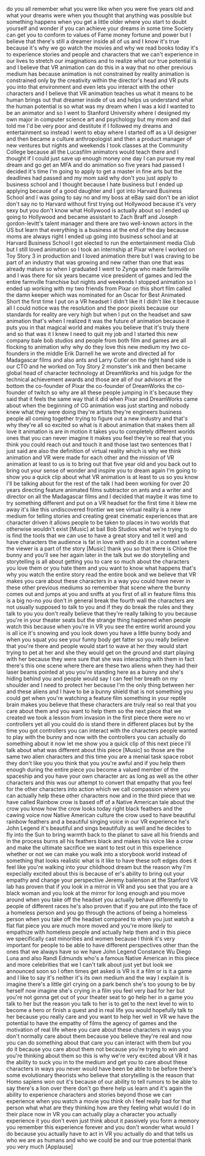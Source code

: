 
do you all remember what you were like
when you were five years old and what
your dreams were when you thought that
anything was possible
but something happens when you get a
little older where you start to doubt
yourself and wonder if you can achieve
your dreams in some time Society can get
you to conform to values of Fame money
fortune and power but I believe that
there&#39;s still a dreamer inside all of us
and I know it&#39;s true because it&#39;s why we
go watch the movies and why we read
books today it&#39;s to experience stories
and people and characters that we can&#39;t
experience in our lives to stretch our
imaginations and to realize what our
true potential is and I believe that VR
animation can do this in a way that no
other previous medium has because
animation is not constrained by reality
animation is constrained only by the
creativity within the director&#39;s head
and VR puts you into that environment
and even lets you interact with the
other characters and I believe that VR
animation teaches us what it means to be
human brings out that dreamer inside of
us and helps us understand what the
human potential is so what was my dream
when I was a kid I wanted to be an
animator and so I went to Stanford
University where I designed my own major
in computer science art and psychology
but my mom and dad told me I&#39;d be very
poor and destitute if I followed my
dreams and entertainment so instead I
went to ebay where I started off as a UI
designer and then became a culture
anthropologist and then a product
manager of new ventures but nights and
weekends I took classes at the Community
College because all the Lucasfilm
animators would teach there and I
thought if I could just save up enough
money one day I can pursue my real dream
and go get an MFA and do animation so
five years had passed
I decided it&#39;s time I&#39;m going to apply
to get a master in fine arts but the
deadlines had passed and my mom said why
don&#39;t you just apply to business school
and I thought because I hate business
but I ended up applying because of a
good daughter and I got into Harvard
Business School and I was going to say
no and my boss at eBay said don&#39;t be an
idiot don&#39;t say no to Harvard without
first trying out Hollywood because it&#39;s
very sexy but you don&#39;t know what
Hollywood is actually about so I ended
up going to Hollywood and became
assistant to Zach Braff and Joseph
gordon-levitt&#39;s talent manager and there
are two well-known actors in the US but
learn that everything is a business at
the end of the day because moms are
always right I ended up going into
business school
and at Harvard Business School I got
elected to run the entertainment media
Club but I still loved animation so I
took an internship at Pixar where I
worked on Toy Story 3 in production and
I loved animation there but I was
craving to be part of an industry that
was growing and new rather than one that
was already mature so when I graduated I
went to Zynga who made farmville and I
was there for six years became vice
president of games and led the entire
farmville franchise but nights and
weekends I stopped animation so I ended
up working with my two friends from
Pixar on this short film called the damn
keeper which was nominated for an Oscar
for Best Animated Short the first time I
put on a VR headset I didn&#39;t like it I
didn&#39;t like it because all I could
notice was the resolution and the poor
pixels because our standards for reality
are very high but when I put on the
headset and saw animation that&#39;s when I
realized it was the future of animation
because it puts you in that magical
world and makes you believe that it&#39;s
truly there and so that was it I knew I
need to quit my job and I started this
new company bale bob studios and people
from both film and games are all
flocking to animation why why do they
love this new medium my two co-founders
in the middle Erik Darnell he
we wrote and directed all for Madagascar
films and also ants and Larry Cutler on
the right hand side is our CTO and he
worked on Toy Story 2 monster&#39;s ink and
then became global head of character
technology at DreamWorks and his judge
for the technical achievement awards and
those are all of our advisors at the
bottom the co-founder of Pixar the
co-founder of DreamWorks the co-founder
of twitch so why are all these people
jumping in it&#39;s because they said that
it feels the same way that it did when
Pixar and DreamWorks came about when the
beginning of CG animation was just
starting and nobody knew what they were
doing they&#39;re artists they&#39;re engineers
business people all coming together
trying to figure out a new industry and
that&#39;s why they&#39;re all so excited so
what is it about animation that makes
them all love it animation is are in
motion it takes you to completely
different worlds ones that you can never
imagine it makes you feel they&#39;re so
real that you think you could reach out
and touch it and those last two
sentences that I just said are also the
definition of virtual reality which is
why we think animation and VR were made
for each other and the mission of VR
animation at least to us is to bring out
that five year old and you back out to
bring out your sense of wonder and
inspire you to dream again I&#39;m going to
show you a quick clip about what VR
animation is at least to us so you know
I&#39;ll be talking about for the rest of
the talk
I had been working for over 20 years
directing feature animated films
subtractor on ants and a writer and
director on all the Madagascar films and
I decided that maybe it was time to try
something different and put on a VR
headset for the first time it blew me
away it&#39;s like this undiscovered
frontier we see virtual reality is a new
medium for telling stories and creating
great cinematic experiences that are
character driven it allows people to be
taken to places in two worlds that
otherwise wouldn&#39;t exist
[Music]
at bail Bob Studios what we&#39;re trying to
do is find the tools that we can use to
have a great story and tell it well and
have characters the audience is fat in
love with and do it in a context where
the viewer is a part of the story
[Music]
thank you so that there is Chloe the
bunny and you&#39;ll see her again later in
the talk but we do storytelling and
storytelling is all about getting you to
care so much about the characters you
love them or you hate them and you want
to know what happens that&#39;s why you
watch the entire story read the entire
book and we believe that VR makes you
care about these characters in a way you
could have never in these other previous
mediums so remember that scene where the
bunny comes out and jumps at you and
sniffs at you first of all in feature
films this is a big no-no you don&#39;t in
general break the fourth wall the
characters are not usually supposed to
talk to you and if they do break the
rules and they talk to you you don&#39;t
really believe that they&#39;re really
talking to you because you&#39;re in your
theater seats but the strange thing
happened when people watch this because
when you&#39;re in VR you see the entire
world around you is all ice it&#39;s snowing
and you look down you have a little
bunny body and when you squat you see
your funny body get fatter so you really
believe that you&#39;re there and people
would start to wave at her they would
start trying to pet at her and she they
would get on the ground and start
playing with her because they were sure
that she was interacting with them
in fact there&#39;s this one scene where
there are these two aliens when they had
their laser beams pointed at you you&#39;re
standing here as a bunny and she&#39;s
hiding behind you and people would say I
can feel her breath on my shoulder and I
need to protect her because I&#39;m the only
thing between her and these aliens and I
have to be a bunny shield that is not
something you could get when you&#39;re
watching a feature film something in
your reptile brain makes you believe
that these characters are truly real so
real that you care about them and you
want to help them so the next piece that
we created we took a lesson from
invasion in the first piece there were
no vr controllers yet all you could do
is stand there in different places but
by the time you got controllers you can
interact with the characters people
wanted to play with the bunny and now
with the controllers you can actually do
something about it now let me show you a
quick clip of this next piece I&#39;ll talk
about what was different about this
piece
[Music]
so those are the same two alien
characters and this time you are a
menial task space robot they don&#39;t like
you you think that you you&#39;re awful and
if you help them enough during the
entire piece you become a valued member
of the spaceship and you have your own
character arc as long as well as the
other characters and this was our
attempt to convert that empathy that you
feel for the other characters into
action which we call compassion where
you can actually help these other
characters now and in the third piece
that we have called Rainbow crow is
based off of a Native American tale
about the crow
you know how the crow looks today right
black feathers and the cawing voice now
Native American culture the crow used to
have beautiful rainbow feathers and a
beautiful singing voice in our VR
experience he&#39;s John Legend it&#39;s
beautiful and sings beautifully as well
and he decides to fly into the Sun to
bring warmth back to the planet to save
all his friends and in the process burns
all his feathers black and makes his
voice like a crow and make the ultimate
sacrifice we want to test out in this
experience whether or not we can make
you walk into a storybook world instead
of something that looks realistic what
is it like to have these soft edges does
it feel like you&#39;re walking into your
childhood dream but the reason why I&#39;m
expecially excited about this is because
of er&#39;s ability to bring out your
empathy and change your perspective
Jeremy bailenson at the Stanford VR lab
has proven that if you look in a mirror
in VR and you see that you are a black
woman and you look at the mirror for
long enough and you move around when you
take off the headset you actually behave
differently to people of different races
he&#39;s also proven that if you are put
into the face of a homeless person and
you go through the actions of being a
homeless person when you take off the
headset compared to when you just watch
a flat flat piece you are much more
moved and you&#39;re more likely to
empathize
with homeless people and actually help
them and in this piece
we specifically cast minorities and
women because I think it&#39;s very
important for people to be able to have
different perspectives other than the
ones that we always have so we have John
Legend Constance Wu Diego Luna and also
Randi Edmunds who&#39;s a famous Native
American in this piece and more
celebrities that we I can&#39;t talk about
just yet but look we announced soon so I
often times get asked is VR is it a film
or is it a game and I like to say it&#39;s
neither it&#39;s its own medium and the way
I explain it is imagine there&#39;s a little
girl crying on a park bench she&#39;s too
young to be by herself now imagine she&#39;s
crying in a film you feel very bad for
her but you&#39;re not gonna get out of your
theater seat to go help her in a game
you talk to her but the reason you talk
to her is to get to the next level to
win to become a hero or finish a quest
and in real life you would hopefully
talk to her because you really care and
you want to help her well in VR we have
the potential to have the empathy of
films the agency of games and the
motivation of real life where you care
about these characters in ways you don&#39;t
normally care about them because you
believe they&#39;re real and now you can do
something about that care you can
interact with them but you do it because
you care about them not because you&#39;re
trying to win and you&#39;re thinking about
them so this is why we&#39;re very excited
about VR it has the ability to suck you
in to the medium and get you to care
about these characters in ways you never
would have been be able to be before
there&#39;s some evolutionary theorists who
believe that storytelling is the reason
that Homo sapiens won out it&#39;s because
of our ability to tell rumors to be able
to say there&#39;s a lion over there don&#39;t
go there help us learn and it&#39;s again
the ability to experience characters and
stories beyond those we can experience
when you watch a movie you think oh I
feel really bad for that person what
what are they thinking how are they
feeling what would I do in their place
now in VR you can actually play a
character you actually experience it you
don&#39;t even just think about it passively
you form a memory you remember this
experience forever and you don&#39;t wonder
what would I do because you actually
have to act in VR you actually do and
that tells us who we are as humans and
who we could be and our true potential
thank you very much
[Applause]
